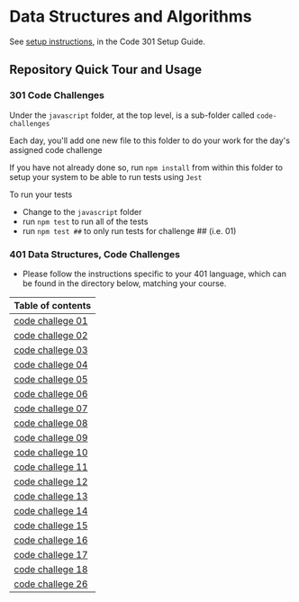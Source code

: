 # Data Structures and Algorithms

See [setup instructions](https://codefellows.github.io/setup-guide/code-301/3-code-challenges), in the Code 301 Setup Guide.

## Repository Quick Tour and Usage

### 301 Code Challenges

Under the `javascript` folder, at the top level, is a sub-folder called `code-challenges`

Each day, you'll add one new file to this folder to do your work for the day's assigned code challenge

If you have not already done so, run `npm install` from within this folder to setup your system to be able to run tests using `Jest`

To run your tests

- Change to the `javascript` folder
- run `npm test` to run all of the tests
- run `npm test ##` to only run tests for challenge ## (i.e. 01)

### 401 Data Structures, Code Challenges

- Please follow the instructions specific to your 401 language, which can be found in the directory below, matching your course.

Table of contents |
------------ |
[code challege 01]() |
[code challege 02](python/code_challenges/array-insert-shift/README.md)|
[code challege 03](python/code_challenges/BinarySearch/README.md)|
[code challege 04](python/code_challenges/BinarySearch/README.md)|
[code challege 05](python/code_challenges/BinarySearch/README.md)|
[code challege 06](python/code_challenges/BinarySearch/README.md)|
[code challege 07](python/code_challenges/BinarySearch/README.md)|
[code challege 08](python/code_challenges/BinarySearch/README.md)|
[code challege 09](python/code_challenges/BinarySearch/README.md)|
[code challege 10](python/code_challenges/stack_and_queue/README.md)|
[code challege 11](python/code_challenges/stack_queue_pseudo/README.md)|
[code challege 12](python/code_challenges/stack-queue-animal-shelter/README.md)|
[code challege 13](python/code_challenges/stack_queue_brackets/README.md)|
[code challege 14]()|
[code challege 15](python/code_challenges/trees/README.md)|
[code challege 16](python/code_challenges/tree_max/README.md)|
[code challege 17](python/code_challenges/tree_breadth_first/README.md)|
[code challege 18](python/code_challenges/tree_fizz_buzz/README.md)|
[code challege 26](python/code_challenges/Insertion_Sort/README.md)|

